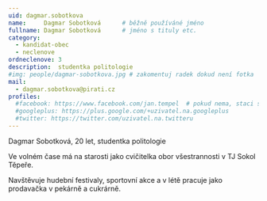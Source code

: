 ```yaml
---
uid: dagmar.sobotkova
name:     Dagmar Sobotková   	# běžně používáné jméno
fullname: Dagmar Sobotková   	# jméno s tituly etc.
category:
  - kandidat-obec
  - neclenove
ordneclenove: 3  
description:  studentka politologie
#img: people/dagmar-sobotkova.jpg # zakomentuj radek dokud není fotka
mail:
  - dagmar.sobotkova@pirati.cz
profiles:
  #facebook: https://www.facebook.com/jan.tempel  # pokud nema, staci smazat tuto radku
  #googleplus: https://plus.google.com/+uzivatel.na.googleplus
  #twitter: https://twitter.com/uzivatel.na.twitteru
---
```


Dagmar Sobotková, 20 let, studentka politologie

Ve volném čase má na starosti jako cvičitelka obor všestrannosti v TJ Sokol Těpeře.

Navštěvuje hudební festivaly, sportovní akce a v létě pracuje jako prodavačka v pekárně a cukrárně.